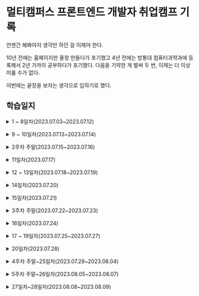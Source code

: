# 멀티캠퍼스 프론트엔드 개발자 취업캠프 기록
언젠간 해봐야지 생각만 하던 걸 이제야 한다.

10년 전에는 홈페이지만 줄창 만들다가 포기했고
4년 전에는 방통대 컴퓨터과학과에 등록해서 2년 가까이 공부하다가 포기했다.
다음을 기약한 게 벌써 두 번, 이제는 더 이상 미룰 수가 없다.

이번에는 끝장을 보자는 생각으로 임하기로 했다.

## 학습일지

<details>
<summary>1 ~ 8일차(2023.07.03~2023.07.12)</summary><br/>

html과 css의 기본적인 문법과 태그, 속성 등을 배웠다.<br/>
10여년 전에 독학으로 한 번 공부해봤기 때문에 크게 어려운 내용은 없었다.

하지만 그때와 달라진 게 있다면 어떤 선택자를 사용하고 어떤 속성에 어떤 속성값을 줄지 훨씬 고르기 쉬워졌고, 속도도 빨라졌다.<br/>
고등학생 땐 간단한 홈페이지 하나 만드는 데 한 달이 넘게 걸렸었는데 지금은 그 정도 기간이 주어지면 두세 개 정도는 만들 수 있을 것 같다.

flex와 grid에 대한 건 이번에 처음 접하는 거라서 어떤 속성을 부여해서 어떤 레이아웃이 되는 건지 머릿속에 그려지지 않아서 한참 헤맸다.

친구가 알려준 웹게임이 도움이 많이 됐다. ~~그리고 개구리를 싫어하게 됐다.~~
https://github.com/thomaspark/flexboxfroggy/

<br/></details>
<details>
<summary>9 ~ 10일차(2023.07.13~2023.07.14)</summary><br/>
  
깃과 깃허브 특강이 있었다.<br/>
나는 이미 깃과 깃허브를 사용하고 있었기 때문에 별로 얻어갈 게 없을 거라고 생각했는데 의외로 배운 점이 많았다.<br/>
버전 관리의 중요성을 알고 그걸 위해서 깃허브를 시작한 게 아니었는데 앞으로 깃허브를 어떻게 활용해봐야 할지에 대해 다시 한 번 생각해보는 계기가 됐다.

그리고 여태 cli만 쓰다가 오늘 처음으로 gui툴을 사용해봤는데 간편하고 직관적이어서 좋았다.<br/>
이래서 디자이너와 프론트엔드 개발자가 있는 거라는 생각이 들었다.

아직 cli를 사용하는 게 익숙하지 않아서 gui 툴보다 cli로 작업하는 게 더 빠르다는 강사님의 말에는 공감할 수가 없었다...<br/>
언젠가 파워 공감을 하게 되는 날이 오면 좋겠다.

<br/></details>
<details>
<summary>2주차 주말(2023.07.15~2023.07.16)</summary><br/>

그동안 배운 html과 css 지식을 가지고 티스토리 스킨을 일부 수정했고, 다음주부터 배우게 될 자바스크립트를 미리 예습했고, 우연찮게 [highlight.js](https://github.com/highlightjs/highlight.js)의 버그를 찾게 되어 issue를 작성했다.

사실 그동안은 다른 사람이 만든 티스토리 스킨을 받아다 쓰기만 했지 수정한 적은 거의 없었는데 배운 걸 써먹어보고 싶었다.<br/>
지금 내 티스토리에는 [hELLO 스킨](https://github.com/pronist/tistory-skin-hELLO)이 적용돼 있다.<br/>
스킨을 적용하면 오른쪽 상단과 하단에 버튼이 생기는데 이게 도대체 무슨 기능을 하는 버튼인지 알 수가 없었다.<br/>
버튼 안의 아이콘을 보고 대충 유추는 가능했지만 역시 글자로 보여주는 게 제일 알기 쉽다고 생각했다.<br/>
그래서 마우스오버를 하면 말풍선 모양으로 무슨 기능을 하는 버튼인지 텍스트가 뜨도록 수정했다.<br/>

자바스크립트를 아예 처음 접하는 건 아니지만 방통대에서 강의를 수강한 것도 아니고 각 잡고 독학해본 적도 없어서 다음주부터 교육을 잘 들을 수 있을지 걱정이 앞섰다.<br/>
그래서 예습을 하기로 결심했고, 공식 문서와 다른 사람들이 정리해놓은 내용을 보면서 머리에 김이 났다.

highlight.js는 심각한 버그가 있는 건 아니고, css 선택자 중에서 :first-child와 :first-of-type에 스타일이 적용되지 않는 버그가 있었다.<br/>
구글링을 해보니 나와 같은 문제를 겪은 사람이 있었는데 개발자가 테스트 케이스에 텍스트를 복사할 수 있도록 코드를 달라고 했는데도 계속 이미지만 올리길래 답답해서 내가 코멘트를 달았다.<br/>
그리고 바로 몇 시간 뒤에 개발자로부터 답변을 받았다.<br/>
:first가 앞에 오도록 정렬돼서 :first만 인식하고 -child나 -of-type을 건너뛰는 것 같으니 정렬 순서를 `reverse()`를 하면 간단하게 해결될 거라고 한다.<br/>
자세하게 설명해준 덕에 아주 쉽게 이해가 돼서 내가 수정해보려고 몇 시간 내내 붙잡고 있었는데 결국 실패했다.<br/>
난 아직 남이 쓴 코드를 이해하고 수정할 만큼의 실력이 없다.<br/>
더 열심히 공부해서 다시 도전해봐야겠다.

그렇게 토요일 하루종일, 그리고 일요일 오전 동안 공부한 내용을 가지고 뭔가를 만들어보기로 했다.<br/>
실무에서도 자주 쓸 것 같고 제일 만만해보이는 Date 객체를 사용해서 [일력과 시계](https://github.com/neix604/FrontEndStudying/tree/main/practice/calendar)를 만들었다.<br/>
내가 뭔가를 만들었다는 것만으로도 뿌듯했고, 앞으로 어떤 걸 더 만들 수 있을지 기대됐다.

<br/></details>
<details>
<summary>11일차(2023.07.17)</summary><br/>

주말 동안 걱정하고 걱정하던 자바스크립트 교육의 날이 밝았다.<br/>
하지만 걱정했던 게 무색하게 너무나도 난이도가 쉬웠다.<br/>
예습을 지나치게 많이 했던 걸까...<br/>
그래도 복습을 소홀히 할 수는 없으니 오늘 배운 기억을 더듬어가며 코드도 다시 작성해보고 개발자 도구로 콘솔 창에서 이것저것 입력해봤다.<br/>
새로운 장난감이 생긴 기분이다.

<br/></details>
<details>
<summary>12 ~ 13일차(2023.07.18~2023.07.19)</summary><br/>

프롬프트로 입력받고, 입력받은 숫자와 문자열을 처리하고, html 문서 내의 요소를 js로 불러오는 걸 배웠다.<br/>
혼자서 예습했을 때는 놓쳤던 내용도 알게 되고 헷갈렸던 개념들도 말로 설명을 들었더니 금세 이해됐다.<br/>
특히 스코프 개념이 엄청 헷갈렸는데 이제는 명확하게 알게 됐다.<br/>
그리고 자바스크립트는 c언어처럼 변수를 선언할 때 자료형을 한정시킬 수 없어서 무언가 연산하거나 변수에 저장된 값을 불러올 때 주의해야겠다고 생각했다.<br/>
3주차도 순탄하게 흘러가는 것 같아서 기분이 좋다.

<br/></details>
<details>
<summary>14일차(2023.07.20)</summary><br/>

인풋으로 입력받은 값을 자바스크립트에서 제어하는 걸 배웠다.<br/>
강사님이 짜준 코드 말고 더 간결하고 보기 좋게 쓸 수 있는 코드는 없을까 싶어서 이런저런 시도를 해봤는데, [정상적으로 실행은 되는데 원리는 뭔지 모르겠는 코드](https://github.com/neix604/FrontEndStudying/blob/main/JavaScript/part%2005/js/getForm.js)를 만들었다.<br/>
이것과 관련한 삽질을 [티스토리](https://hapl197.tistory.com/11)에 기록해뒀다.

<br/></details>

<details>
<summary>15일차(2023.07.21)</summary><br/>

자바스크립트의 이벤트에 대해서 배웠다.<br/>
지금까지는 코드를 쓰면 오류가 나서 다시 작성할 일이 거의 없었는데 어제부터 하나 둘 오류가 나기 시작했다.<br/>
대부분이 오타였고, 오타가 아닌 건 변수를 잘못된 위치에 선언해서 생긴 오류였다.<br/>
예습, 복습을 꽤나 철저하게 했다고 생각했는데 아직 한참 모자란 것 같다.<br/>
그래도 15일차까지 무사히 달려왔다.<br/>
아직 갈 길은 멀지만 걱정했던 것과는 다르게 공부하는 게 생각보다 재밌어서 시간이 금방 가버린다.<br/>
<br/>
이번 주말에는 html과 css도 기초부터 다시 차근차근 살펴봐야겠다.<br/>

<br/></details>

<details>
<summary>3주차 주말(2023.07.22~2023.07.23)</summary><br/>

컨디션이 좋지 못해서 공부를 거의 못했다.<br/>
11일~15일차에 배웠던 내용을 전체적으로 한 번씩 훑어봤고, 어렵다고 생각되는 내용이 없어서 푹 쉬었다.<br/>
공부는 체력전이니까!

<br/></details>

<details>
<summary>16일차(2023.07.24)</summary><br/>

내장 객체와 내장 메소드에 대해서 배웠다.<br/>
다른 건 전부 다 이해가 되는데, this는 진짜 모르겠다.<br/>
어떨 땐 의도한 대로 작동하고, 어떨 땐 아예 작동을 안 하고...<br/>
좀 더 자세하게 공부하고 싶었는데 다른 내용도 볼 게 많아서 아무래도 주말에 다시 봐야 할 것 같다.<br/>
오늘따라 진도를 많이 나가서 공부할 게 유난히 더 많다.

<br/></details>

<details>
<summary>17 ~ 19일차(2023.07.25~2023.07.27)</summary><br/>

이제 this를 좀 알 것 같기도 하다.<br/>
하지만 여전히 this를 쓸 땐 이게 어디에 바인딩 되어 있는 건지 한참 생각해보고 써야 한다.<br/>
어렵다....<br/><br/>

아무튼 정해진 자바스크립트 진도가 모두 끝났고, 마무리로 클론 코딩을 했다.<br/>
복습을 열심히 한 덕인지 멤버 카드를 만드는 것까지는 원본 코드를 안 보고도 금방 완성했고, 심지어 내가 짠 코드가 더 마음에 드는데 뮤직 플레이어는 진짜.... 너무 어려웠다.<br/><br/>

막막했던 것 1.<br/>
::before와 ::after로 말풍선을 만들 줄만 알았지 각 잡고 써본 건 이번이 처음이라서 css에서도 한 차례 막혔다.
::before가 요소의 앞에 가상 요소를 생성하니까 position으로 같은 위치에 놓으면 당연히 가상 요소가 아래쪽에 위치할 거라고 생각했는데 가상 요소가 위에 왔다.<br/>
::after를 만들어서 어떻게 해결은 했는데 아직도 이게 맞는 방법인지 모르겠다.<br/><br/>

막막했던 것2.<br/>
이 죽일 놈의 자바스크립트.........
복습도 열심히 하고 수업 중에 배우지 않은 것도 혼자서 찾아보고, 실습해보고, 진짜 열심히 공부했다고 생각했는데 아직 한~~~~참 멀었다.<br/>
지금 나의 제일 큰 문제는 전체적인 틀을 잡지 않고 일단 코드부터 써내려가는 거다.<br/>
마크업을 작성하기 전에는 레이아웃도 그려보고 마진/패딩을 어떻게 줄지, 디스플레이를 뭘 줄지 한 번씩 다 생각해보고 시작하는데 이상하게 자바스크립트에서는 그게 잘 안 된다.<br/><br/>

휴... 힘들었지만 그래도 제대로 된 클론 코딩을 해보니까 여태 몰랐던 나의 안 좋은 습관이나 부족한 점을 더 알 수 있었다.<br/>
어떻게든 내껄 완성하고 나니까 다른 사람들 코드도 보고 싶은데 수강생들 간에 교류가 활발하지 않아서 조금 아쉽다.<br/>
그래서 저번주에 매니저님께 따로 스터디 그룹을 만들어도 된다는 답변도 받았고 코드 리뷰 스터디가 하고 싶어서 구체적인 구상도 다 해놨는데 모집할 엄두가 안 난다.<br/>
내 공부 하기도 바빠서 자는 시간까지 줄여가며 고3 때보다 더 시간에 쫓기는 중인데 과연 스터디 운영을 할 수 있을까?<br/>
하루가 48시간이었으면 좋겠다.<br/>

<br/></details>

<details>
<summary>20일차(2023.07.28)</summary><br/>

UI/UX 특강이 있었다.<br/>
디자인 특강이니까 당연히 디자인 툴 쓰는 방법 같이 디자인 기법에 대한 강의일 거라고 생각했는데 그것보다 훨씬 이론적인 내용이었다.<br/>
처음에는 이걸 어디에 써먹을 수 있을까 싶어서 혼란스러웠지만 듣다 보니 나름대로 재밌었다.<br/>
디자인의 원칙이나 트렌드, 기획 단계 등을 배웠는데 미처 몰랐던 내용들도 새로 알게 돼서 흥미로웠고 나중에 개발자로서 디자이너와 협업할 때 더 원활한 소통이 가능할 것 같다는 생각이 들었다.<br/><br/>

예전 회사에서 매주 카드 뉴스를 만들 일이 있었는데 그때 생각도 좀 났다.<br/>
나는 게으른 완벽주의자라서, 내 개인적인 일은 완벽하게 하지 못할 것 같으면 한없이 미루는 편이다.<br/>
근데 업무는 미룰 수가 없으니까 이왕 할 거면 제대로 해야지 싶어서 UI/UX 인강도 결제해서 보고 퇴근 후에 집에서까지 카드 뉴스를 붙잡고 씨름했었다.<br/>
내 인생에서 그 전에도, 그리고 앞으로도 그때보다 열정이 넘치는 일은 없을 거라고 생각했었는데 지금은 꾸준히 열정 최대치를 갱신하고 있다.<br/>
엉덩이 붙이고 앉아서 공부하는 거엔 소질이 없는 줄 알았는데 꼭 그렇지만은 않은 모양이다.<br/>
언제 또 이렇게 공부해보겠나 싶기도 하고, 수료하고 나서 취업을 못하더라도 뭔가 하나는 얻어가고 싶어서 더 열심히 하게 된다.<br/>
긍정적인 방향으로 잘 나아가고 있어서 뿌듯하다.<br/><br/><br/>

주말에 할 것 :
1. html, css 복습<br/>
2. 코어 자바스크립트 1회독<br/>
3. 클론 코딩 복습<br/>
4. 웹 페이지 구현 실습

<br/></details>

<details>
<summary>4주차 주말~25일차(2023.07.29~2023.08.04)</summary><br/>

한 주가 눈 코 뜰 새 없이 지나갔다.<br/><br/>
주말에 하려고 계획해놨던 것들은 결국 절반밖에 하지 못했다.<br/>
개인적으로 프론트엔드 친구 한 명, 백엔드 친구 한 명과 [토이 프로젝트를 시작](https://hapl197.tistory.com/17)했는데 그쪽에 온 신경을 쏟다 보니 정작 내가 할 공부를 하지 못했다.<br/>
잘하고 싶은 욕심도 들고, 이왕 하는 거 제대로 해보고 싶다는 생각이 들어서 주객전도가 됐다.<br/>
페이지를 구현하면서 html과 css를 자연스럽게 복습하게 되긴 하지만 시간 배분을 더 잘 해야겠다.<br/><br/>

그리고 파이썬 라이브러리를 이용해 데이터를 시각화하는 방법을 배우기 시작했다.<br/>
유가 정보, 날씨 정보, 관광 정보 등을 표나 이미지로 나타내거나 지도에 표시해보기도 하고 파일을 열고 수정해보기도 했는데, 아직은 그냥 코드를 따라 치는 수준이다.<br/>
예전에 따로 공부했어서 파이썬 기본 문법은 알고 있었는데 라이브러리를 쓰기 시작하니까 또 다른 언어를 배우는 것 같아서 재미는 있다.<br/>
나중에 알고리즘 수업도 파이썬으로 할 예정이라고 한다.<br/>
지금까지는 프로그래머스 문제를 자바스크립트로 풀고 있었지만 이제는 파이썬으로도 같이 풀어봐야 할 것 같다.<br/>

<br/></details>

<details>
<summary>5주차 주말~26일차(2023.08.05~2023.08.07)</summary><br/>

이번 주말도 눈 코 뜰 새 없이 지나가버렸다.<br/>
토이 프로젝트의 목표를 개발자 간의 소통과 협업에 중점을 두고 시작해서 디자인이나 기획을 대략적으로만 하고 페이지 구현에 들어갔는데 이게 큰 실수였다.<br/>
디자인과 기능을 정확하게 정하지 않고 하다보니 계속해서 수정할 사항이 생겼고, 거기에 매달려 있다보니 모든게 삐걱거리기 시작했다.<br/>
이걸 시작하면서는 분명 여유 시간만 투자하자고 생각했었는데...<br/><br/>

백엔드 친구가 노션에 기능 정의 템플릿을 만들어준 덕에 거기다 글로 작성하다 보니 기능에 대한 건 꽤나 자세한 틀이 잡혔다.<br/>
이제 문제는 디자인이었다.<br/>
피그마를 써서 최초 디자인 시안을 만들긴 했지만 셋 다 디자이너가 아니라서 어느정도로 세세하게 해야 하는지 잘 몰라서 대략적인 위치만 잡았었다.<br/>
그러다 보니 프론트엔드끼리도 각자의 취향이나 중요하게 생각하는 포인트가 달라서 시안과는 또 다른 결과물이 생겼고, 수정하고 또 수정하고를 반복했다.<br/>
의미 없는 반복 작업인 것 같고, 미팅할 때도 디자인 시안이 없어서 두루뭉술한 얘기만 쌓이는 게 너무 시간이 아깝다는 생각이 들었다.<br/>
그래서 디자인을 정확하게 해야겠고, 이왕이면 한 사람이 일관성 있게 작업하는 게 좋겠다고 고집을 부려서 내가 디자인 초안 제작을 담당하게 됐다.<br/>
주말까지 꼭 끝내놓을 테니 월요일에 다시 미팅하자고 했는데 결과적으로 다 끝내지는 못했다...<br/>
피그마로 요소마다 클릭 이벤트나 hover 효과도 줄 수 있어서 하나씩 추가하다보니까 시간이 오래 걸렸고, 중간에 한 번 날려먹어서 부랴부랴 다시 하느라 80퍼센트 정도밖에 완성을 못했다.<br/>
그래도 디자인에 UI/UX 특강 들었던 걸 적용시키면서 하다보니 사용자 입장에서는 어떤 화면이 더 보기 좋고 사용하기 편할지 다시 한 번 생각할 수 있었다.<br/>
하지만... 피그마 어려워.... 디자인 어려워..!<br/>

<br/></details>

<details>
<summary>27일차~28일차(2023.08.08~2023.08.09)</summary><br/>

알고리즘을 배우기 시작했다.<br/>
이제 자바스크립트로는 이런 방식으로 접근하면 되지 않을까? 하는 게 문제를 보자마자 떠오르는데 학원에서는 알고리즘을 파이썬으로 한다...<br/>
파이썬으로 코딩 테스트를 많이들 준비한다고 하니 이번 기회에 확실하게 배워두면 좋을 것 같다.<br/>
일단은 올해가 끝날 때까지 파이썬과 자바스크립트로 매일 한 문제 이상 푸는 걸 목표로 잡고 있다.<br/>
토이 프로젝트를 핑계로 내 공부에 소홀하기도 했고 잔디에 탈모가 오기도 했지만 이젠 집중도를 더 끌어올릴 때가 됐다.<br/>


<br/></details>